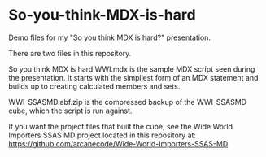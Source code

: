 # So-you-think-MDX-is-hard
Demo files for my "So you think MDX is hard?" presentation.

There are two files in this repository. 

So you think MDX is hard WWI.mdx is the sample MDX script seen during the presentation. It starts with the simpliest form of an MDX statement and builds up to creating calculated members and sets. 

WWI-SSASMD.abf.zip is the compressed backup of the WWI-SSASMD cube, which the script is run against. 

If you want the project files that built the cube, see the Wide World Importers SSAS MD project located in this repository at:
https://github.com/arcanecode/Wide-World-Importers-SSAS-MD
